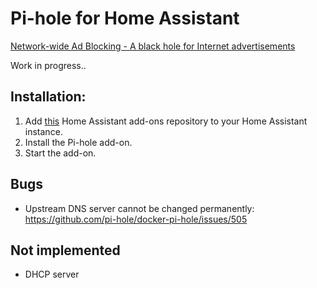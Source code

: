 # Pi-hole for Home Assistant

[Network-wide Ad Blocking - A black hole for Internet advertisements](https://pi-hole.net/)

Work in progress..

## Installation:

1. Add [this](https://github.com/casperklein/homeassistant-addons) Home Assistant add-ons repository to your Home Assistant instance.
1. Install the Pi-hole add-on.
1. Start the add-on.

## Bugs

- Upstream DNS server cannot be changed permanently: https://github.com/pi-hole/docker-pi-hole/issues/505

## Not implemented

- DHCP server
